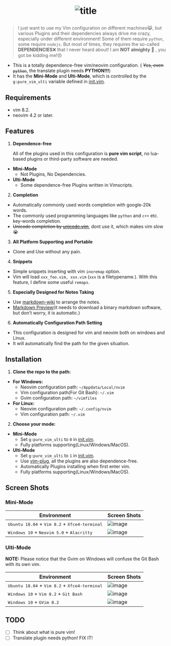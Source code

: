 # <p align="center">![title](./img/pure_vim.png)</p>

> I just want to use my Vim configuration on different machines😹, but various
> Plugins and their dependencies always drive me crazy, especially under
> different environment! Some of them require `python`, some require `nodejs`.
> But most of times, they requires the so-called **DEPENDENCIES**❌ that I never
> heard about! I am **NOT almighty** 🤖 , you got be kidding me!😠

- This is a totally dependence-free vim/neovim configuration. (
~~Yes, even `python`~~, the translate plugin needs **PYTHON!!!**)
- It has the **Mini-Mode** and **Ulti-Mode**, which is controlled by the
 `g:pure_vim_ulti` variable defined in [init.vim](./init.vim).

## Requirements

- vim 8.2.
- neovim 4.2 or later.

## Features

1. **Dependence-free**

    All of the plugins used in this configuration  is **pure vim script**,
    no lua-based plugins or third-party software are needed.

  - **Mini-Mode**
    - Not Plugins, No Dependencies.
  - **Ulti-Mode**
    - Some dependence-free Plugins written in Vimscripts.

2. **Completion**
  - Automatically commonly used words completion with google-20k words.
  - The commonly used programming languages like `python` and `c++` etc.
    key-words completion.
  - ~~Unicode completion by [unicode.vim](https://github.com/chrisbra/unicode.vim)~~, dont use it, which makes vim slow😭

3. **All Platform Supporting and Portable**
  - Clone and Use without any pain.

4. **Snippets**
  - Simple snippets inserting with vim `inoremap` option.
  - Vim will load `xxx_foo.vim, xxx.vim` (`xxx` is a filetypename.). With this
    feature, I define some useful `remaps`.

5. **Especially Designed for Notes Taking**
  - Use [markdown-wiki](https://github.com/mmai/vim-markdown-wiki)
    to arrange the notes.
  - [Markdown Preview](https://github.com/iamcco/markdown-preview.nvim)(it
    needs to download a binary markdown software, but don't worry, it is
    automatic.)

6. **Automatically Configuration Path Setting**
  - This configuration is designed for vim and neovim both on windows and
    Linux.
  - It will automatically find the path for the given situation.

## Installation

1. **Clone the repo to the path:**
  - **For Windows:**
    - Neovim configuration path: `~/Appdata/Local/nvim`
    - Vim configuration path(For Git Bash): `~/.vim`
    - Gvim configuration path: `~/vimfiles`
  - **For Linux:**
    - Neovim configuration path: `~/.config/nvim`
    - Vim configuration path: `~/.vim`

2.  **Choose your mode:**
  - **Mini-Mode**
    - Set `g:pure_vim_ulti` to `0` in [init.vim](./init.vim).
    - Fully platforms supporting(Linux/Windows/MacOS).
  - **Ulti-Mode**
    - Set `g:pure_vim_ulti` to `1` in [init.vim](./init.vim).
    - Use [vim-plug](https://github.com/junegunn/vim-plug), all
      the plugins are also dependence-free.
    - Automatically Plugins installing when first enter vim.
    - Fully platforms supporting(Linux/Windows/MacOS).

## Screen Shots

### Mini-Mode

| **Environment**                                                          | **Screen Shots**               |
|--------------------------------------------------------------------------|--------------------------------|
| <kbd>Ubuntu 18.04</kbd> + <kbd>Vim 8.2</kbd> + <kbd>Xfce4-terminal</kbd> | ![image](./img/mini_linux.png) |
| <kbd>Windows 10</kbd> + <kbd>Neovim 5.0</kbd> + <kbd>Alacritty</kbd>     | ![image](./img/mini_win.png)   |

### Ulti-Mode

**NOTE:** Please notice that the Gvim on Windows will confuse the Git Bash with
its own vim.

| **Environment**                                                          | **Screen Shots**                     |
|--------------------------------------------------------------------------|--------------------------------------|
| <kbd>Ubuntu 18.04</kbd> + <kbd>Vim 8.2</kbd> + <kbd>Xfce4-terminal</kbd> | ![image](./img/linux_vim.png)        |
| <kbd>Windows 10</kbd> + <kbd>Vim 8.2</kbd> + <kbd>Git Bash</kbd>         | ![image](./img/win_vim_git_bash.png) |
| <kbd>Windows 10</kbd> + <kbd>GVim 8.2</kbd>                              | ![image](./img/win_gvim.png)         |

## TODO

- [ ] Think about what is pure vim!
- [ ] Translate plugin needs python! FIX IT!

